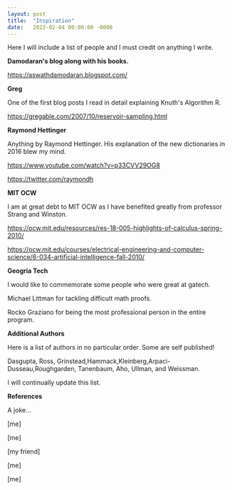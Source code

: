 ```yaml
---
layout: post
title:  "Inspiration"
date:   2022-02-04 00:00:00 -0000
---
```


<script src="https://polyfill.io/v3/polyfill.min.js?features=es6"></script>
<script id="MathJax-script" async src="https://cdn.jsdelivr.net/npm/mathjax@3/es5/tex-mml-chtml.js"></script>

Here I will include a list of people and I must credit on anything I write.


**Damodaran's blog along with his books.**

https://aswathdamodaran.blogspot.com/


**Greg**

One of the first blog posts I read in detail explaining Knuth's Algorithm R.

https://gregable.com/2007/10/reservoir-sampling.html

**Raymond Hettinger**


Anything by Raymond Hettinger. His explanation of the new dictionaries in 2016 blew my mind.

https://www.youtube.com/watch?v=p33CVV29OG8

https://twitter.com/raymondh


**MIT OCW**

I am at great debt to MIT OCW as I have benefited greatly from professor Strang and Winston.

https://ocw.mit.edu/resources/res-18-005-highlights-of-calculus-spring-2010/

https://ocw.mit.edu/courses/electrical-engineering-and-computer-science/6-034-artificial-intelligence-fall-2010/


**Geogria Tech**


I would like to commemorate some people who were great at gatech.

Michael Littman for tackling difficult math proofs.

Rocko Graziano for being the most professional person in the entire program.

**Additional Authors**

Here is a list of authors in no particular order. Some are self published!


Dasgupta, Ross, Grinstead,Hammack,Kleinberg,Arpaci-Dusseau,Roughgarden, Tanenbaum, Aho, Ullman, and Weissman.

I will continually update this list.


**References**

A joke...

[me]

[me]

[my friend]

[me]

[me]
